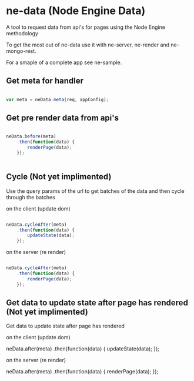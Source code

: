 # ne-data (Node Engine Data)

A tool to request data from api's for pages using the Node Engine methodology

To get the most out of ne-data use it with ne-server, ne-render and ne-mongo-rest.

For a smaple of a complete app see ne-sample.

## Get meta for handler

```js

var meta = neData.meta(req, appConfig);

```

## Get pre render data from api's 

```js

neData.before(meta)
    .then(function(data) {
        renderPage(data);
    });
    
```

## Cycle (Not yet implimented)

Use the query params of the url to get batches of the data and then cycle through the batches 

on the client (update dom)

```js 

neData.cycleAfter(meta)
    .then(function(data) {
        updateState(data);
    });

```


on the server (re render)

```js 

neData.cycleAfter(meta)
    .then(function(data) {
        renderPage(data);
    });

```

## Get data to update state after page has rendered (Not yet implimented)

Get data to update state after page has rendered

on the client (update dom)

neData.after(meta)
    .then(function(data) {
        updateState(data);
    });
    
on the server (re render)

neData.after(meta)
    .then(function(data) {
        renderPage(data);
    });

